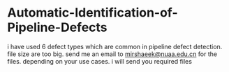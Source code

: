 # Automatic-Identification-of-Pipeline-Defects
i have used 6 defect types which are common in pipeline defect detection. 
file size are too big. send me an email to mirshaeek@nuaa.edu.cn for the files. depending on your use cases. i will send you required files
